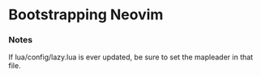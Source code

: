 # Bootstrapping Neovim



### Notes

If lua/config/lazy.lua is ever updated, be sure to set the mapleader in that file.


